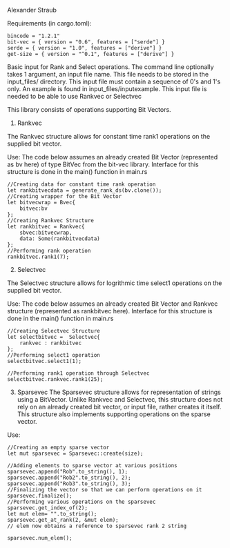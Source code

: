 Alexander Straub 

Requirements (in cargo.toml):
```
bincode = "1.2.1"
bit-vec = { version = "0.6", features = ["serde"] }
serde = { version = "1.0", features = ["derive"] }
get-size = { version = "^0.1", features = ["derive"] }
``` 


Basic input for Rank and Select operations.
The command line optionally takes 1 argument, an input file name. This file needs to be stored in the input_files/ directory. This input file must contain a sequence of 0's and 1's only. An example is found in input_files/inputexample. This input file is needed to be able to use Rankvec or Selectvec


This library consists of operations supporting Bit Vectors.

1) Rankvec

The Rankvec structure allows for constant time rank1 operations on the supplied bit vector. 

Use:
The code below assumes an already created Bit Vector (represented as bv here) of type BitVec from the bit-vec library. Interface for this structure is done in the main() function in main.rs
```
//Creating data for constant time rank operation
let rankbitvecdata = generate_rank_ds(bv.clone());
//Creating wrapper for the Bit Vector
let bitvecwrap = Bvec{
    bitvec:bv
};
//Creating Rankvec Structure
let rankbitvec = Rankvec{
    sbvec:bitvecwrap,
    data: Some(rankbitvecdata)
};
//Performing rank operation
rankbitvec.rank1(7);
```

2) Selectvec

The Selectvec structure allows for logrithmic time select1 operations on the supplied bit vector.

Use: 
The code below assumes an already created Bit Vector and Rankvec structure (represented as rankbitvec here). Interface for this structure is done in the main() function in main.rs

```
//Creating Selectvec Structure
let selectbitvec =  Selectvec{
    rankvec : rankbitvec
};
//Performing select1 operation
selectbitvec.select1(1);

//Performing rank1 operation through Selectvec
selectbitvec.rankvec.rank1(25);
```

3) Sparsevec
The Sparsevec structure allows for representation of strings using a BitVector. Unlike Rankvec and Selectvec, this structure does not rely on an already created bit vector, or input file, rather creates it itself. This structure also implements supporting operations on the sparse vector.

Use:

```
//Creating an empty sparse vector 
let mut sparsevec = Sparsevec::create(size);

//Adding elements to sparse vector at various positions
sparsevec.append("Rob".to_string(), 1);
sparsevec.append("Rob2".to_string(), 2);
sparsevec.append("Rob3".to_string(), 3);
//Finalizing the vector so that we can perform operations on it
sparsevec.finalize();
//Performing various operations on the sparsevec
sparsevec.get_index_of(2);
let mut elem= "".to_string();
sparsevec.get_at_rank(2, &mut elem);
// elem now obtains a reference to sparsevec rank 2 string

sparsevec.num_elem();
```



